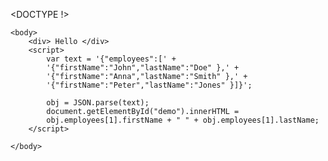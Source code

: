 <DOCTYPE !>
<html>
    <head>
        <title> Our Website </title>
    </head>

    <body>
        <div> Hello </div>
        <script> 
            var text = '{"employees":[' +
            '{"firstName":"John","lastName":"Doe" },' +
            '{"firstName":"Anna","lastName":"Smith" },' +
            '{"firstName":"Peter","lastName":"Jones" }]}';

            obj = JSON.parse(text);
            document.getElementById("demo").innerHTML =
            obj.employees[1].firstName + " " + obj.employees[1].lastName;
        </script>

    </body>

</hmtl>